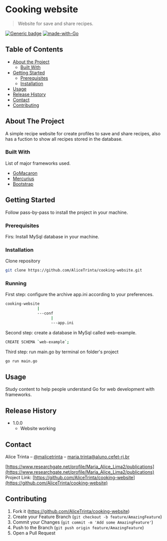# Cooking website
> Website for save and share recipes.

[![Generic badge](https://img.shields.io/badge/Version-1.0.0-<COLOR>.svg)](https://shields.io/)
[![made-with-Go](https://img.shields.io/badge/Made%20with-Go-1f425f.svg)](http://golang.org)

<!-- TABLE OF CONTENTS -->
## Table of Contents

* [About the Project](#about-the-project)
  * [Built With](#built-with)
* [Getting Started](#getting-started)
  * [Prerequisites](#prerequisites)
  * [Installation](#installation)
* [Usage](#usage)
* [Release History](#release-history)
* [Contact](#contact)
* [Contributing](#contributing)



<!-- ABOUT THE PROJECT -->
## About The Project
A simple recipe website for create profiles to save and share recipes, also has a fuction to show all recipes stored in the database.

### Built With
List of major frameworks used.
* [GoMacaron](https://go-macaron.com/)
* [Mercurius](https://github.com/novatrixtech/mercurius)
* [Bootstrap](https://getbootstrap.com)



<!-- GETTING STARTED -->
## Getting Started

Follow pass-by-pass to install the project in your machine.

### Prerequisites

Firs: Install MySql database in your machine.

### Installation

Clone repository
```sh
git clone https://github.com/AliceTrinta/cooking-website.git
```

### Running

First step: configure the archive app.ini according to your preferences.
```sh
cooking-website
              |
              ---conf
                    |
                    ---app.ini
```

Second step: create a database in MySql called web-example.
```sh
CREATE SCHEMA `web-example`;
```

Third step: run main.go by terminal on folder's project
```sh
go run main.go
```



<!-- USAGE -->
## Usage

Study content to help people understand Go for web development with frameworks.



<!-- RELEASE HISTORY -->
## Release History

* 1.0.0
    * Website working



<!-- CONTACT -->
## Contact

Alice Trinta – [@malicetrinta](https://www.instagram.com/malicetrinta/) – maria.trinta@aluno.cefet-rj.br

[https://www.researchgate.net/profile/Maria_Alice_Lima2/publications](https://www.researchgate.net/profile/Maria_Alice_Lima2/publications)
Project Link: [https://github.com/AliceTrinta/cooking-website](https://github.com/AliceTrinta/cooking-website)



<!-- CONTRIBUTING -->
## Contributing

1. Fork it (<https://github.com/AliceTrinta/cooking-website>)
2. Create your Feature Branch (`git checkout -b feature/AmazingFeature`)
3. Commit your Changes (`git commit -m 'Add some AmazingFeature'`)
4. Push to the Branch (`git push origin feature/AmazingFeature`)
5. Open a Pull Request

<!-- Markdown link & img dfn's -->
[npm-image]: https://img.shields.io/npm/v/datadog-metrics.svg?style=flat-square
[npm-url]: https://npmjs.org/package/datadog-metrics
[npm-downloads]: https://img.shields.io/npm/dm/datadog-metrics.svg?style=flat-square
[travis-image]: https://img.shields.io/travis/dbader/node-datadog-metrics/master.svg?style=flat-square
[travis-url]: https://travis-ci.org/dbader/node-datadog-metrics
[wiki]: https://github.com/yourname/yourproject/wiki
